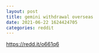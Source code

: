 ```yaml
--- 
layout: post 
title: gemini withdrawal overseas 
date: 2021-06-22 1624424705 
categories: reddit 
--- 
```

https://redd.it/o661q6